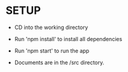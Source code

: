 # SETUP

* CD into the working directory
* Run 'npm install' to install all dependencies
* Run 'npm start' to run the app


* Documents are in the /src directory.

